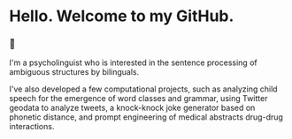 # Hello. Welcome to my GitHub.
### 🐌
I'm a psycholinguist who is interested in the sentence processing of ambiguous structures by bilinguals.

I've also developed a few computational projects, such as analyzing child speech for the emergence of word classes and grammar, using Twitter geodata to analyze tweets, a knock-knock joke generator based on phonetic distance, and prompt engineering of medical abstracts drug-drug interactions. 

<!--
**V090909/V090909** is a ✨ _special_ ✨ repository because its `README.md` (this file) appears on your GitHub profile.

Here are some ideas to get you started:

- 🔭 I’m currently working on ...
- 🌱 I’m currently learning ...
- 👯 I’m looking to collaborate on ...
- 🤔 I’m looking for help with ...
- 💬 Ask me about ...
- 📫 How to reach me: ...
- 😄 Pronouns: ...
- ⚡ Fun fact: ...
-->
